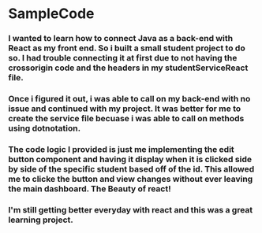# SampleCode

### I wanted to learn how to connect Java as a back-end with React as my front end. So i built a small student  project to do so. I had trouble connecting it at first due to not having the crossorigin code and the headers in my studentServiceReact file.
### Once i figured it out, i was able to call on my back-end with no issue and continued with my project. It was better for me to create the service file becuase i was able to call on methods using dotnotation.
### The code logic I provided is just me implementing the edit button component and having it display when it is clicked side by side of the specific student based off of the id. This allowed me to clicke the button and view changes without ever leaving the main dashboard. The Beauty of react!
### I'm still getting better everyday with react and this was a great learning project.
